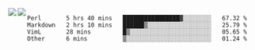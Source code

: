 <a href="https://github.com/anuraghazra/github-readme-stats">
  <img align="left" src="https://github-readme-stats.vercel.app/api?username=kfly8&count_private=true&show_icons=true&theme=calm" />
</a>
<a href="https://github.com/anuraghazra/github-readme-stats">
  <img align="left" src="https://github-readme-stats.vercel.app/api/top-langs/?username=kfly8&theme=calm&hide=HTML&exclude_repo=is3q-cr" />
</a>

<!--START_SECTION:waka-->
```text
Perl       5 hrs 40 mins   ████████████████▓░░░░░░░░   67.32 % 
Markdown   2 hrs 10 mins   ██████▒░░░░░░░░░░░░░░░░░░   25.79 % 
VimL       28 mins         █▒░░░░░░░░░░░░░░░░░░░░░░░   05.65 % 
Other      6 mins          ▒░░░░░░░░░░░░░░░░░░░░░░░░   01.24 % 
```
<!--END_SECTION:waka-->
